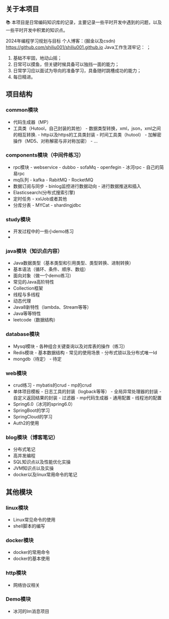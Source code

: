 ## 关于本项目
📚 本项目是日常编码知识库的记录，主要记录一些平时开发中遇到的问题，以及一些平时开发中积累的知识点。

2024年编程学习规划与目标
个人博客：(掘金以及csdn)
https://github.com/shiliu001/shiliu001.github.io
Java工作生涯牢记： ；
1. 基础不牢固，地动山摇； 
2. 日常可以摸鱼，但关键时候具备可以独挡一面的能力； 
3. 日常学习应以面试为导向的准备学习，具备随时跳槽成功的能力； 
4. 每日精进。

## 项目结构
### common模块
- 代码生成器（MP）
- 工具类（Hutool，自己封装的其他）
        - 数据类型转换，xml，json，xml之间的相互转换.
        - http以及https的工具类封装
        - 时间工具类（hutool）
        - 加解密操作（MD5、对称解密与非对称加密）
        - ...
### components模块（中间件练习）
- rpc模块
        - webservice
        - dubbo
        - sofaMq
        - openfegin
        - 冰河rpc
        - 自己的简易rpc
- mq队列
        - kafka
        - RabitMQ
        - RocketMQ
- 数据订阅与同步
        - binlog监控进行数据动向
        - 进行数据推送和插入
- Elasticsearch(分布式搜索引擎)
- 定时任务
        - xxlJob或者其他
- 分库分表
        - MYCat
        - shardingjdbc
### study模块
- 开发过程中的一些小demo练习
-
### java模块（知识点内容）
- Java数据类型（基本类型和引用类型、类型转换、进制转换）
- 基本语法（循环、条件、顺序、数组）
- 面向对象（做一个demo练习）
- 常见的Java高阶特性
- Collection框架
- 线程与多线程
- 动态代理
- Java8新特性（lambda、Stream等等）
- Java等等特性
- leetcode（数据结构）

### database模块
- Mysql模块
        - 各种组合关键查询以及对库表的操作（练习）
- Redis模块
        - 基本数据结构
        - 常见的使用场景
        - 分布式锁以及分布式唯一Id
- mongdb（待定）
        - 待定

### web模块
- crud练习
        - mybatis的crud
        - mp的crud
- 单体项目模板
        - 日志工具的封装（logback等等）
        - 全局异常处理器的封装
        - 自定义返回结果的封装
        - 过滤器
        - mp代码生成器
        - 通用配置
        - 线程池的配置
- Spring6.0（冰河的spring6.0）
- SpringBoot的学习
- SpringCloud的学习
- Auth2的使用

### blog模块（博客笔记）
- 分布式笔记
- 高并发编程
- SQL知识点以及性能优化实操
- JVM知识点以及实操
- docker以及linux常用命令的笔记

## 其他模块
### linux模块
- Linux常见命令的使用
- shell脚本的编写

### docker模块
- docker的常用命令
- docker的基本使用

### http模块
- 网络协议相关

### Demo模块
- 冰河的Im消息项目


                
        

